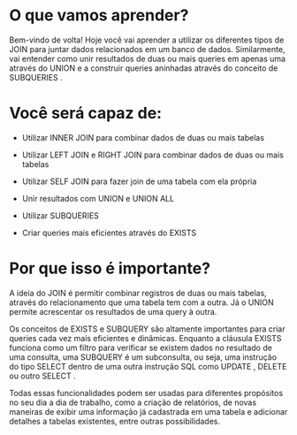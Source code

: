 # O que vamos aprender?
Bem-vindo de volta! Hoje você vai aprender a utilizar os diferentes tipos de JOIN para juntar dados relacionados em um banco de dados. Similarmente, vai entender como unir resultados de duas ou mais queries em apenas uma através do UNION e a construir queries aninhadas através do conceito de SUBQUERIES .

# Você será capaz de:
- Utilizar INNER JOIN para combinar dados de duas ou mais tabelas

- Utilizar LEFT JOIN e RIGHT JOIN para combinar dados de duas ou mais tabelas

- Utilizar SELF JOIN para fazer join de uma tabela com ela própria

- Unir resultados com UNION e UNION ALL

- Utilizar SUBQUERIES

- Criar queries mais eficientes através do EXISTS

# Por que isso é importante?
A ideia do JOIN é permitir combinar registros de duas ou mais tabelas, através do relacionamento que uma tabela tem com a outra. Já o UNION permite acrescentar os resultados de uma query à outra.

Os conceitos de EXISTS e SUBQUERY são altamente importantes para criar queries cada vez mais eficientes e dinâmicas. Enquanto a cláusula EXISTS funciona como um filtro para verificar se existem dados no resultado de uma consulta, uma SUBQUERY é um subconsulta, ou seja, uma instrução do tipo SELECT dentro de uma outra instrução SQL como UPDATE , DELETE ou outro SELECT .

Todas essas funcionalidades podem ser usadas para diferentes propósitos no seu dia a dia de trabalho, como a criação de relatórios, de novas maneiras de exibir uma informação já cadastrada em uma tabela e adicionar detalhes a tabelas existentes, entre outras possibilidades.